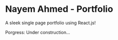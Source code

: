 # Nayem Ahmed - Portfolio

A sleek single page portfolio using React.js! 

Porgress: Under construction...